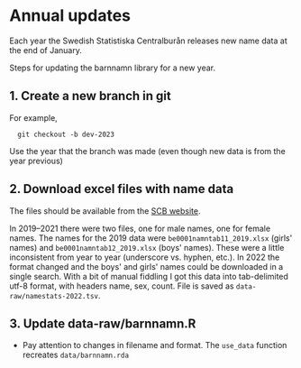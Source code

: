 # Annual updates

Each year the Swedish Statistiska Centralburån releases new name data at the end of January.

Steps for updating the barnnamn library for a new year.

## 1. Create a new branch in git

For example, 
```
  git checkout -b dev-2023
```

Use the year that the branch was made (even though new data is from the year 
previous)

## 2. Download excel files with name data

The files should be available from the [SCB 
website](http://www.scb.se/hitta-statistik/statistik-efter-amne/befolkning/amnesovergripande-statistik/namnstatistik/). 

In 2019–2021 there were two files, one for male names, one for female names. 
The names for the 2019 data were `be0001namntab11_2019.xlsx` (girls' names) and 
`be0001namntab12_2019.xlsx` (boys' names). These were a little inconsistent 
from year to year (underscore vs. hyphen, etc.). In 2022 the format changed and 
the boys' and girls' names could be downloaded in a single search. With a bit 
of manual fiddling I got this data into tab-delimited utf-8 format, with 
headers name, sex, count. File is saved as `data-raw/namestats-2022.tsv`.

## 3. Update data-raw/barnnamn.R

- Pay attention to changes in filename and format. The `use_data` function 
  recreates `data/barnnamn.rda`
